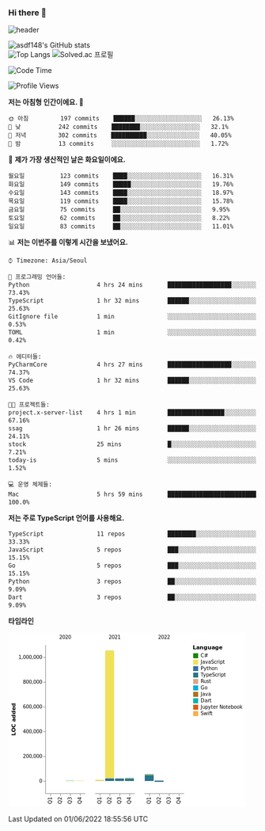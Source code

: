 ### Hi there 👋

![header](https://capsule-render.vercel.app/api?type=shark&color=gradient&height=300&section=header&text=asdf148&fontSize=90)

![asdf148's GitHub stats](https://github-readme-stats.vercel.app/api?username=asdf148&show_icons=true&theme=midnight-purple)<br>
![Top Langs](https://github-readme-stats.vercel.app/api/top-langs/?username=asdf148&layout=compact&theme=midnight-purple&langs_count=10)
![Solved.ac 프로필](http://mazassumnida.wtf/api/v2/generate_badge?boj=eldldk)

<!--
**asdf148/asdf148** is a ✨ _special_ ✨ repository because its `README.md` (this file) appears on your GitHub profile.

Here are some ideas to get you started:

- 🔭 I’m currently working on ...
- 🌱 I’m currently learning ...
- 👯 I’m looking to collaborate on ...
- 🤔 I’m looking for help with ...
- 💬 Ask me about ...
- 📫 How to reach me: ...
- 😄 Pronouns: ...
- ⚡ Fun fact: ...
-->

<!--START_SECTION:waka-->
![Code Time](http://img.shields.io/badge/Code%20Time-21%20hrs%2054%20mins-blue)

![Profile Views](http://img.shields.io/badge/Profile%20Views-47-blue)

**저는 아침형 인간이에요. 🐤** 

```text
🌞 아침         197 commits    ██████░░░░░░░░░░░░░░░░░░░   26.13% 
🌆 낮　         242 commits    ████████░░░░░░░░░░░░░░░░░   32.1% 
🌃 저녁         302 commits    ██████████░░░░░░░░░░░░░░░   40.05% 
🌙 밤　         13 commits     ░░░░░░░░░░░░░░░░░░░░░░░░░   1.72%

```
📅 **제가 가장 생산적인 날은 화요일이에요.** 

```text
월요일          123 commits    ████░░░░░░░░░░░░░░░░░░░░░   16.31% 
화요일          149 commits    █████░░░░░░░░░░░░░░░░░░░░   19.76% 
수요일          143 commits    ████░░░░░░░░░░░░░░░░░░░░░   18.97% 
목요일          119 commits    ████░░░░░░░░░░░░░░░░░░░░░   15.78% 
금요일          75 commits     ██░░░░░░░░░░░░░░░░░░░░░░░   9.95% 
토요일          62 commits     ██░░░░░░░░░░░░░░░░░░░░░░░   8.22% 
일요일          83 commits     ██░░░░░░░░░░░░░░░░░░░░░░░   11.01%

```


📊 **저는 이번주를 이렇게 시간을 보냈어요.** 

```text
⌚︎ Timezone: Asia/Seoul

💬 프로그래밍 언어들: 
Python                   4 hrs 24 mins       ██████████████████░░░░░░░   73.43% 
TypeScript               1 hr 32 mins        ██████░░░░░░░░░░░░░░░░░░░   25.63% 
GitIgnore file           1 min               ░░░░░░░░░░░░░░░░░░░░░░░░░   0.53% 
TOML                     1 min               ░░░░░░░░░░░░░░░░░░░░░░░░░   0.42%

🔥 에디터들: 
PyCharmCore              4 hrs 27 mins       ██████████████████░░░░░░░   74.37% 
VS Code                  1 hr 32 mins        ██████░░░░░░░░░░░░░░░░░░░   25.63%

🐱‍💻 프로젝트들: 
project.x-server-list    4 hrs 1 min         ████████████████░░░░░░░░░   67.16% 
ssag                     1 hr 26 mins        ██████░░░░░░░░░░░░░░░░░░░   24.11% 
stock                    25 mins             █░░░░░░░░░░░░░░░░░░░░░░░░   7.21% 
today-is                 5 mins              ░░░░░░░░░░░░░░░░░░░░░░░░░   1.52%

💻 운영 체제들: 
Mac                      5 hrs 59 mins       █████████████████████████   100.0%

```

**저는 주로 TypeScript 언어를 사용해요.** 

```text
TypeScript               11 repos            ████████░░░░░░░░░░░░░░░░░   33.33% 
JavaScript               5 repos             ███░░░░░░░░░░░░░░░░░░░░░░   15.15% 
Go                       5 repos             ███░░░░░░░░░░░░░░░░░░░░░░   15.15% 
Python                   3 repos             ██░░░░░░░░░░░░░░░░░░░░░░░   9.09% 
Dart                     3 repos             ██░░░░░░░░░░░░░░░░░░░░░░░   9.09%

```


**타임라인**

![Chart not found](https://raw.githubusercontent.com/asdf148/asdf148/main/charts/bar_graph.png) 


 Last Updated on 01/06/2022 18:55:56 UTC
<!--END_SECTION:waka-->
